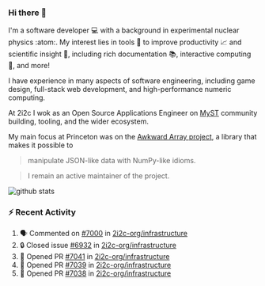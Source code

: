 ### Hi there 👋 

I'm a software developer 💻 with a background in experimental nuclear physics :atom:. My interest lies in tools :wrench: to improve productivity :chart_with_upwards_trend: and scientific insight :telescope:, including rich documentation 📚, interactive computing 🧮, and more! 

I have experience in many aspects of software engineering, including game design, full-stack web development, and high-performance numeric computing. 

At 2i2c I wok as an Open Source Applications Engineer on [MyST](https://github.com/jupyter-book/mystmd) community building, tooling, and the wider ecosystem. 

My main focus at Princeton was on the [Awkward Array project](awkward-array.org/), a library that makes it possible to 
> manipulate JSON-like data with NumPy-like idioms.

> I remain an active maintainer of the project. 

![github stats](https://github-readme-stats.vercel.app/api?username=agoose77&show_icons=true&hide_rank=true&hide_title=true&bg_color=30,e76445,904e95&text_color=efe3ec&icon_color=efe3ec)
<!--
**agoose77/agoose77** is a ✨ _special_ ✨ repository because its `README.md` (this file) appears on your GitHub profile.

Here are some ideas to get you started:

- 🔭 I’m currently working on ...
- 🌱 I’m currently learning ...
- 👯 I’m looking to collaborate on ...
- 🤔 I’m looking for help with ...
- 💬 Ask me about ...
- 📫 How to reach me: ...
- 😄 Pronouns: ...
- ⚡ Fun fact: ...
-->

### :zap: Recent Activity

<!--START_SECTION:activity-->
1. 🗣 Commented on [#7000](https://github.com/2i2c-org/infrastructure/issues/7000#issuecomment-3457210581) in [2i2c-org/infrastructure](https://github.com/2i2c-org/infrastructure)
2. 🔒 Closed issue [#6932](https://github.com/2i2c-org/infrastructure/issues/6932) in [2i2c-org/infrastructure](https://github.com/2i2c-org/infrastructure)
3. 💪 Opened PR [#7041](undefined) in [2i2c-org/infrastructure](https://github.com/2i2c-org/infrastructure)
4. 💪 Opened PR [#7039](undefined) in [2i2c-org/infrastructure](https://github.com/2i2c-org/infrastructure)
5. 💪 Opened PR [#7038](undefined) in [2i2c-org/infrastructure](https://github.com/2i2c-org/infrastructure)
<!--END_SECTION:activity-->
